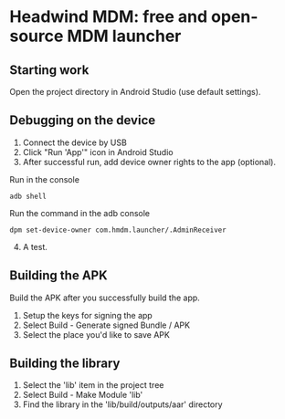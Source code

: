 # Headwind MDM: free and open-source MDM launcher

## Starting work

Open the project directory in Android Studio (use default settings).

## Debugging on the device

1. Connect the device by USB
2. Click "Run 'App'" icon in Android Studio
3. After successful run, add device owner rights to the app (optional).

Run in the console
   
`adb shell`

Run the command in the adb console
   
`dpm set-device-owner com.hmdm.launcher/.AdminReceiver`

4. A test.

## Building the APK

Build the APK after you successfully build the app.

1. Setup the keys for signing the app
2. Select Build - Generate signed Bundle / APK
3. Select the place you'd like to save APK

## Building the library

1. Select the 'lib' item in the project tree
2. Select Build - Make Module 'lib'
3. Find the library in the 'lib/build/outputs/aar' directory

